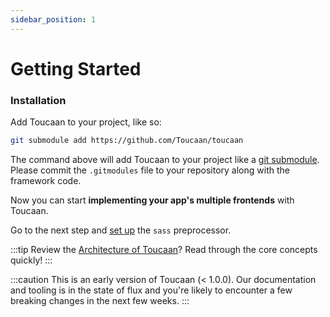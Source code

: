 ```yaml
---
sidebar_position: 1
---
```


# Getting Started

### Installation

Add Toucaan to your project, like so: 



```bash title="in/your/project/at/root/"
git submodule add https://github.com/Toucaan/toucaan
```

The command above will add Toucaan to your project like a [git submodule](https://git-scm.com/book/en/v2/Git-Tools-Submodules). Please commit the `.gitmodules` file to your repository along with the framework code.

Now you can start **implementing your app's multiple frontends** with Toucaan. 

Go to the next step and [set up](./preprocessor) the `sass` preprocessor.


:::tip
Review the [Architecture of Toucaan](core-concepts/architecture)? Read through the core concepts quickly!
:::

:::caution
This is an early version of Toucaan (< 1.0.0). Our documentation and tooling is in the state of flux and you're likely to encounter a few breaking changes in the next few weeks. 
:::